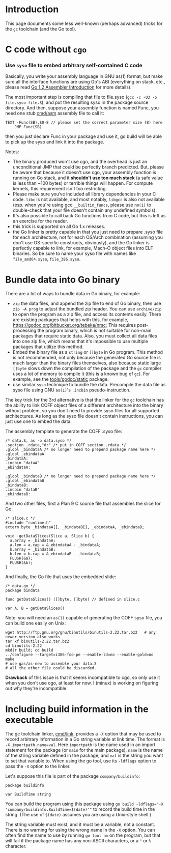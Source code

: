# Introduction
This page documents some less well-known (perhaps advanced) tricks for the ` gc ` toolchain (and the Go tool).

# C code without ` cgo `

### Use ` syso ` file to embed arbitrary self-contained C code
Basically, you write your assembly language in GNU as(1) format, but make sure
all the interface functions are using Go's ABI (everything on stack, etc., please read [Go 1.2 Assembler Introduction](https://golang.org/doc/asm) for more details).

The most important step is compiling that file to file.syso (` gcc -c -O3 -o file.syso file.S `),
and put the resulting syso in the package source directory.
And then, suppose your assembly function is named Func, you need one stub
[cmd/asm](https://golang.org/cmd/asm) assembly file to call it:
```
TEXT ·Func(SB),$0-8 // please set the correct parameter size (8) here
	JMP Func(SB)
```
then you just declare Func in your package and use it, go build will be able to
pick up the syso and link it into the package.

Notes:
  * The binary produced won't use cgo, and the overhead is just an unconditional JMP that could be perfectly branch predicted. But, please be aware that because it doesn't use cgo, your assembly function is running on Go stack, and it **shouldn't use too much stack** (a safe value is less than ~100 bytes) or terrible things will happen. For compute kernels, this requirement isn't too restricting.
  * Please make sure you‘ve included all library dependencies in your C code. ` libc ` is not available, and most notably, ` libgcc ` is also not available (esp. when you're using gcc ` __builtin_funcs `, please use ` nm(1) ` to double-check that your file doesn't contain any undefined symbols).
  * It's also possible to call back Go functions from C code, but this is left as an exercise for the reader.
  * this trick is supported on all Go 1.x releases.
  * the Go linker is pretty capable in that you just need to prepare .syso file for each architecture, not for each OS/Arch combination (assuming you don't use OS-specific constructs, obviously), and the Go linker is perfectly capable to link, for example, Mach-O object files into ELF binaries. So be sure to name your syso file with names like ` file_amd64.syso `, ` file_386.syso `.

# Bundle data into Go binary
There are a lot of ways to bundle data in Go binary, for example:
  * ` zip ` the data files, and append the zip file to end of Go binary, then use ` zip -A prog ` to adjust the bundled zip header. You can use ` archive/zip ` to open the program as a zip file, and access its contents easily. There are existing packages that helps with this, for example, https://godoc.org/bitbucket.org/tebeka/nrsc; This requires post-processing the program binary, which is not suitable for non-main packages that require static data. Also, you must collect all data files into one zip file, which means that it's impossible to use multiple packages that utilize this method.
  * Embed the binary file as a ` string ` or ` []byte ` in Go program. This method is not recommended, not only because the generated Go source file is much larger than the binary files themselves, also because static large ` []byte ` slows down the compilation of the package and the ` gc ` compiler uses a lot of memory to compile it (this is a known bug of ` gc `). For example, see the [tools/godoc/static](https://godoc.org/golang.org/x/tools/godoc/static) package.
  * use similar ` syso ` technique to bundle the data. Precompile the data file as syso file using GNU ` as(1) `'s ` .incbin ` pseudo-instruction.

The key trick for the 3rd alternative is that the linker for the ` gc ` toolchain has the ability to link COFF object files of a different architecture into the binary without problem, so you don't need to provide syso files for all supported architectures. As long as the syso file doesn't contain instructions, you can just use one to embed the data.

The assembly template to generate the COFF .syso file:
```
/* data.S, as -o data.syso */
.section .rdata,"dr" /* put in COFF section .rdata */
.globl _bindataA /* no longer need to prepend package name here */
.globl _ebindataA
_bindataA:
.incbin "dataA"
_ebindataA:

.globl _bindataB /* no longer need to prepend package name here */
.globl _ebindataB
_bindataB:
.incbin "dataB"
_ebindataB:
```

And two other files, first a Plan 9 C source file that assembles the slice for Go:
```
/* slice.c */
#include "runtime.h"
extern byte _bindataA[], _bindataB[], _ebindataA, _ebindataB;

void ·getDataSlices(Slice a, Slice b) {
  a.array = _bindataA;
  a.len = a.cap = &_ebindataA - _bindataA;
  b.array = _bindataB;
  b.len = b.cap = &_ebindataB - _bindataB;
  FLUSH(&a);
  FLUSH(&b);
}
```

And finally, the Go file that uses the embedded slide:
```
/* data.go */
package bindata

func getDataSlices() ([]byte, []byte) // defined in slice.c

var A, B = getDataSlices()
```

Note: you will need an ` as(1) ` capable of generating the COFF syso file, you
can build one easily on Unix:
```
wget http://ftp.gnu.org/gnu/binutils/binutils-2.22.tar.bz2   # any newer version also works
tar xf binutils-2.22.tar.bz2
cd binutils-2.22
mkdir build; cd build
../configure --target=i386-foo-pe --enable-ld=no --enable-gold=no
make
# use gas/as-new to assemble your data.S
# all the other file could be discarded.
```

**Drawback** of this issue is that it seems incompatible to cgo, so only use it when you don't
use cgo, at least for now. I (minux) is working on figuring out why they're incompatible.

# Including build information in the executable

The gc toolchain linker, [cmd/link](https://golang.org/cmd/link), provides a `-X` option that may be used to record arbitrary information in a Go string variable at link time. The format is `-X importpath.name=val`.  Here `importpath` is the name used in an import statement for the package (or `main` for the main package), `name` is the name of the string variable defined in the package, and `val` is the string you want to set that variable to. When using the go tool, use its `-ldflags` option to pass the `-X` option to the linker.

Let's suppose this file is part of the package `company/buildinfo`:

```
package buildinfo

var BuildTime string
```

You can build the program using this package using `go build -ldflags="-X 'company/buildinfo.BuildTime=$(date)'"` to record the build time in the string.  (The use of `$(date)` assumes you are using a Unix-style shell.)

The string variable must exist, and it must be a variable, not a constant.  There is no warning for using the wrong name in the `-X` option.  You can often find the name to use by running `go tool nm` on the program, but that will fail if the package name has any non-ASCII characters, or a `"` or `%` character.